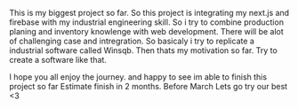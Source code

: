 This is my biggest project so far. So this project is integrating my next.js and firebase with my industrial engineering skill. So i try to  combine production planing and  inventory knowlenge with web development. There will be alot of challenging case and intregration. So basicaly i try to replicate a industrial software called Winsqb. Then thats my motivation so far. Try to create a software like that. 


I hope you all enjoy the journey. and happy to see im able to finish this project so far
Estimate finish in 2 months. Before March
Lets go try our best <3
